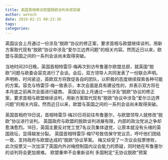 ```yaml
---
title: 英国首相再访欧盟脱欧谈判未获突破
author: wetech
date: 2019-02-21 08:23:36
tags: 
categories: 
---
```

英国议会上月通过一份涉及“脱欧”协议的修正案，要求首相与欧盟继续谈判，用新方案取代现有“脱欧”协议中涉及“爱尔兰边界问题”的相关内容。然而近日以来，欧盟与英国之间的一系列会谈尚未取得突破。
<!-- more -->
当地时间20日晚，英国首相特雷莎·梅再次到访布鲁塞尔欧盟总部，就英国“脱欧”问题与欧委会容克进行了会谈。会后，双方领导人共同发表了一份联合声明。声明称，时间紧迫，英欧双方将敦促各自的团队，以积极的态度继续探索各种可能的方案。容克与特雷莎·梅一致表示，本次会面是具有建设性的，并表示双方将在本月底之前再次会面进行磋商。
英国议会上月通过一份涉及“脱欧”协议的修正案，要求首相与欧盟继续谈判，用新方案取代现有“脱欧”协议中涉及“爱尔兰边界问题”的相关内容。然而近日以来，欧盟与英国之间的一系列会谈尚未取得突破。
 
 
英国首相府19日说，首相特雷莎·梅20日将前往布鲁塞尔，与欧盟领导人就修改“脱欧”协议进行谈判。
英国政府与欧盟的脱欧谈判进展有限，内部的政治党派之争却愈演愈烈。18日，英国主要反对党工党7名议员集体退党，让原本就没有头绪的英国政坛，显得越发分裂。
英国首相特雷莎·梅17号致信保守党议员，呼吁他们团结一致，支持政府与欧盟达成的“脱欧”协议草案。
梅又经受了一次议会投票惨败，此次投票又一次加深了英国内外对梅控制国内议会能力的质疑，同时她在布鲁塞尔的谈判将会更加艰难。
欧盟重申不会重新谈判 多国制定“无协议脱欧”预案
